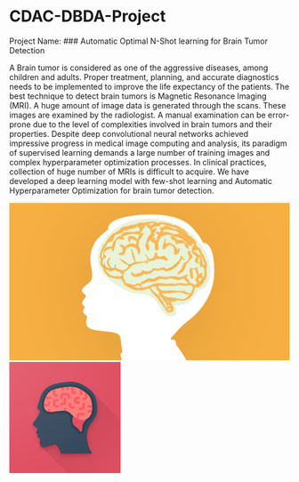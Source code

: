 # CDAC-DBDA-Project
Project Name: ### Automatic Optimal N-Shot learning for Brain Tumor Detection

A Brain tumor is considered as one of the aggressive diseases, among children and adults. Proper treatment, planning, and accurate diagnostics needs to be implemented to improve the life expectancy of the patients. The best technique to detect brain tumors is Magnetic Resonance Imaging (MRI). A huge amount of image data is generated through the scans. These images are examined by the radiologist. A manual examination can be error-prone due to the level of complexities involved in brain tumors and their properties. Despite deep convolutional neural networks achieved impressive progress in medical image computing and analysis, its paradigm of supervised learning demands a large number of training images and complex hyperparameter optimization processes. In clinical practices, collection of huge number of MRIs is difficult to acquire. We have developed a deep learning model with few-shot learning and Automatic Hyperparameter Optimization for brain tumor detection.


<img src="https://raw.githubusercontent.com/SagarDhandare/CDAC-DBDA-Project/main/Images/bt.jpg">
<img src="https://raw.githubusercontent.com/SagarDhandare/CDAC-DBDA-Project/main/Images/bt.png">
